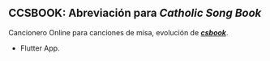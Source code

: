 ## CCSBOOK: Abreviación para *Catholic Song Book*
Cancionero Online para canciones de misa, evolución de [_**csbook**_](https://parroquias.csbook.es).
- Flutter App.